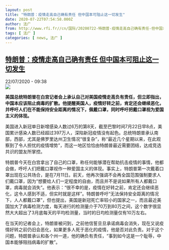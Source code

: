 ```yaml
---
layout: post
title: "特朗普：疫情走高自己确有责任 但中国本可阻止这一切发生"
date: 2020-07-22T07:54:58.000Z
author: 法广
from: http://www.rfi.fr//cn/国际/20200722-特朗普-疫情走高自己确有责任-但中国本可阻止这一切发生
tags: [ 法广 ]
categories: [ news, 法广 ]
---
```

<!--1595404498000-->
[特朗普：疫情走高自己确有责任 但中国本可阻止这一切发生](http://www.rfi.fr//cn/%E5%9B%BD%E9%99%85/20200722-%E7%89%B9%E6%9C%97%E6%99%AE-%E7%96%AB%E6%83%85%E8%B5%B0%E9%AB%98%E8%87%AA%E5%B7%B1%E7%A1%AE%E6%9C%89%E8%B4%A3%E4%BB%BB-%E4%BD%86%E4%B8%AD%E5%9B%BD%E6%9C%AC%E5%8F%AF%E9%98%BB%E6%AD%A2%E8%BF%99%E4%B8%80%E5%88%87%E5%8F%91%E7%94%9F)
------

<div>
<div>22/07/2020 - 09:38</div><img src="https://s.rfi.fr/media/display/24f7b2e4-cbee-11ea-bb69-005056a98db9/w:310/p:16x9/2020-07-21T214041Z_98644829_RC2XXH9ZG0TX_RTRMADP_3_HEALTH-CORONAVIRUS-USA.JPG"><p><strong>美国总统特朗普在白宫记者会上承认自己对美国疫情走高负有责任，但立即指出，中国本应该阻止病毒的扩散。他提醒美国人，疫情好转之前，肯定还会继续恶化，并呼吁人们在不能保持安全距离的情况下，佩戴口罩，同时呼吁把戴口罩视为爱国主义的体现。</strong></p><div class="t-content__body u-clearfix"><div class="m-interstitial"></div><p>美国进入新冠单日新增感染人数过6万的第8天，截至巴黎时间7月22日早8点，美国累计感染人数已经超过397万人，深陷新冠疫情没有起色。总统特朗普承认南部，西部，尤其是佛罗里达州卫生情况“很复杂”，称“最近几个星期以来，在此观察到了令人担忧的疫情增势”，而这一地区恰恰由特朗普最近需要团结，达成竞选共识的盟友所掌控。</p><p>特朗普今天在白宫拿出了自己的口罩，称任何能够潜在帮助抗击疫情的事情，他都会做，呼吁人们把戴口罩视作一种爱国主义的体现。事实上，特朗普第一次戴着口罩出现在公共场合，是在7月11日。前天，他再次强调不会再全国范围强制要求人们戴口罩，因为“想要给人们一定程度的自由，而且并不是说如果所有人都戴口罩，病毒就会消失”。他表示：“很不幸的是，疫情在好转之前，肯定还会继续恶化，这令人感到不适，但实时就是这样”。特朗普呼吁“无法保持安全距离的情况下，人人都戴口罩”，但也提出，美国是新冠死亡率较小的国家之一，而且最近美国加大了病毒检测力度，每天进行的检测量介于70万到80万之间，这个数字很显然大大超出了3月底每天的平均检测量，当时的日均检测量仅有10万左右。</p><p>在当天的记者会上，特朗普被问到，之前他信誓旦旦承诺病毒会消失，现在又说疫情好转之前仍旧会恶化，如果更多人死于恶化的疫情，他是否对此负责。对于这个问题，特朗普承认和各个州一道，他的确负有责任，“事到如今这是一个耻辱，中国本能够阻挡病毒的扩散”。</p><p> </p><div class="o-self-promo o-self-promo--nl o-self-promo--hidden" data-selfpromo-newsletter></div><div class="o-self-promo o-self-promo--app o-self-promo--hidden" data-selfpromo-app></div></div>
</div>
